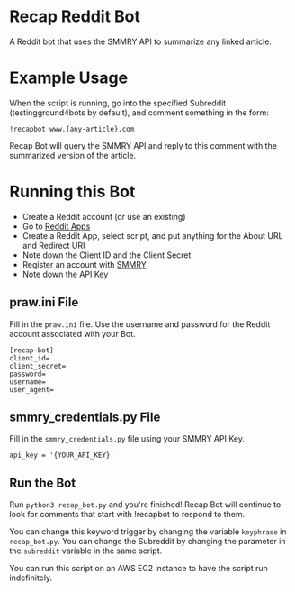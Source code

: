 # Recap Reddit Bot
A Reddit bot that uses the SMMRY API to summarize any linked article.

# Example Usage
When the script is running, go into the specified Subreddit (testingground4bots by default), and comment something in the form:

```
!recapbot www.{any-article}.com
```

Recap Bot will query the SMMRY API and reply to this comment with the summarized version of the article.

# Running this Bot

* Create a Reddit account (or use an existing)
* Go to [Reddit Apps](https://www.reddit.com/prefs/apps/)
* Create a Reddit App, select script, and put anything for the About URL and Redirect URI
* Note down the Client ID and the Client Secret
* Register an account with [SMMRY](https://smmry.com/partner)
* Note down the API Key


## praw.ini File
Fill in the ```praw.ini``` file. Use the username and password for the Reddit account associated with your Bot. 


```
[recap-bot]
client_id=
client_secret=
password=
username=
user_agent=
```

## smmry_credentials.py File
Fill in the ```smmry_credentials.py``` file using your SMMRY API Key.

```
api_key = '{YOUR_API_KEY}'
```

## Run the Bot
Run ```python3 recap_bot.py``` and you're finished! Recap Bot will continue to look for comments that start with !recapbot to respond to them.

You can change this keyword trigger by changing the variable ```keyphrase``` in ```recap_bot.py```. You can change the Subreddit by changing the parameter in the ```subreddit``` variable in the same script.

You can run this script on an AWS EC2 instance to have the script run indefinitely.
